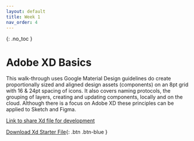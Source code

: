```yaml
---
layout: default
title: Week 1
nav_order: 4
---
```


{: .no_toc }

# Adobe XD Basics

This walk-through uses Google Material Design guidelines do create proportionally sized and aligned design assets (components) on an 8pt grid with 16 & 24pt spacing of icons. It also covers naming protocols, the grouping of layers, creating and updating components, locally and on the cloud. Although there is a focus on Adobe XD these principles can be applied to Sketch and Figma.

[Link to share Xd file for development](https://xd.adobe.com/spec/ed57b68a-2df4-4477-5e92-a26870f65a0f-9b66/)

[Download Xd Starter File](https://learn.solent.ac.uk/pluginfile.php/2432386/mod_resource/intro/starter_2.xd){: .btn .btn-blue }
